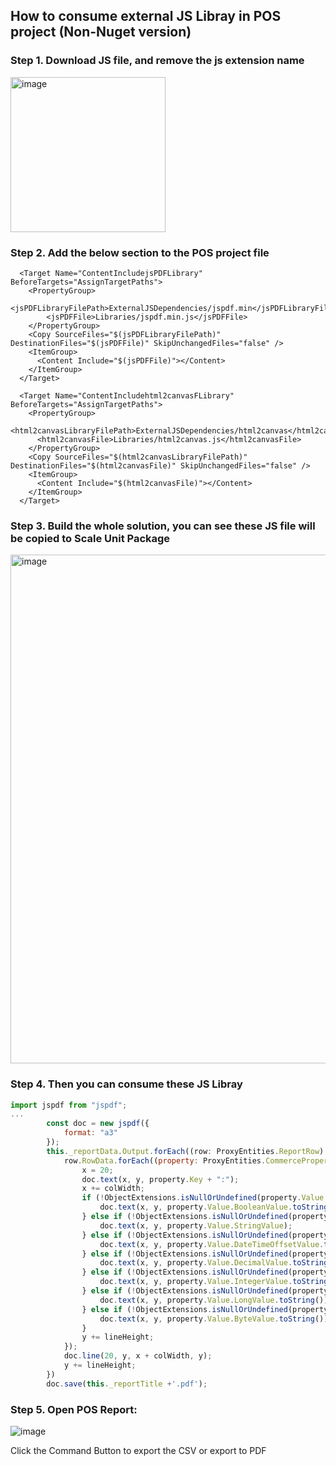 ## How to consume external JS Libray in POS  project (Non-Nuget version)

### Step 1.  Download JS  file, and remove the js extension name
<img width="248" alt="image" src="https://github.com/zhangguanghuib/NewCommerceSDK/assets/14832260/fc126622-5039-45c1-9fa0-39ac0791ccd6">

### Step 2.  Add the below section to the POS project file
```
  <Target Name="ContentIncludejsPDFLibrary" BeforeTargets="AssignTargetPaths">
    <PropertyGroup>
        <jsPDFLibraryFilePath>ExternalJSDependencies/jspdf.min</jsPDFLibraryFilePath>
        <jsPDFFile>Libraries/jspdf.min.js</jsPDFFile>
    </PropertyGroup>
    <Copy SourceFiles="$(jsPDFLibraryFilePath)" DestinationFiles="$(jsPDFFile)" SkipUnchangedFiles="false" />
    <ItemGroup>
      <Content Include="$(jsPDFFile)"></Content>
    </ItemGroup>
  </Target>

  <Target Name="ContentIncludehtml2canvasFLibrary" BeforeTargets="AssignTargetPaths">
    <PropertyGroup>
      <html2canvasLibraryFilePath>ExternalJSDependencies/html2canvas</html2canvasLibraryFilePath>
      <html2canvasFile>Libraries/html2canvas.js</html2canvasFile>
    </PropertyGroup>
    <Copy SourceFiles="$(html2canvasLibraryFilePath)" DestinationFiles="$(html2canvasFile)" SkipUnchangedFiles="false" />
    <ItemGroup>
      <Content Include="$(html2canvasFile)"></Content>
    </ItemGroup>
  </Target>
```

###  Step 3.   Build the whole solution,  you can see these JS file will be copied to Scale Unit Package
<img width="814" alt="image" src="https://github.com/zhangguanghuib/NewCommerceSDK/assets/14832260/552e130e-a697-48dc-8ce4-1ddc25b80878">


###  Step 4. Then you can consume these JS Libray
```js
import jspdf from "jspdf";
...
        const doc = new jspdf({
            format: "a3"
        });
        this._reportData.Output.forEach((row: ProxyEntities.ReportRow) => { 
            row.RowData.forEach((property: ProxyEntities.CommerceProperty) => {
                x = 20;
                doc.text(x, y, property.Key + ":");
                x += colWidth;
                if (!ObjectExtensions.isNullOrUndefined(property.Value.BooleanValue)) {
                    doc.text(x, y, property.Value.BooleanValue.toString());
                } else if (!ObjectExtensions.isNullOrUndefined(property.Value.StringValue)) {
                    doc.text(x, y, property.Value.StringValue);
                } else if (!ObjectExtensions.isNullOrUndefined(property.Value.DateTimeOffsetValue)) {
                    doc.text(x, y, property.Value.DateTimeOffsetValue.toString());
                } else if (!ObjectExtensions.isNullOrUndefined(property.Value.DecimalValue)) {
                    doc.text(x, y, property.Value.DecimalValue.toString());
                } else if (!ObjectExtensions.isNullOrUndefined(property.Value.IntegerValue)) {
                    doc.text(x, y, property.Value.IntegerValue.toString());
                } else if (!ObjectExtensions.isNullOrUndefined(property.Value.LongValue)) {
                    doc.text(x, y, property.Value.LongValue.toString());
                } else if (!ObjectExtensions.isNullOrUndefined(property.Value.ByteValue)) {
                    doc.text(x, y, property.Value.ByteValue.toString());
                }
                y += lineHeight;
            });
            doc.line(20, y, x + colWidth, y);
            y += lineHeight;
        })
        doc.save(this._reportTitle +'.pdf');
```
###  Step 5. Open POS Report:
   ![image](https://github.com/zhangguanghuib/NewCommerceSDK/assets/14832260/5c537531-6bfa-4f9b-a0cb-91bd7150a474)

   Click the Command Button to export the CSV or  export to PDF

